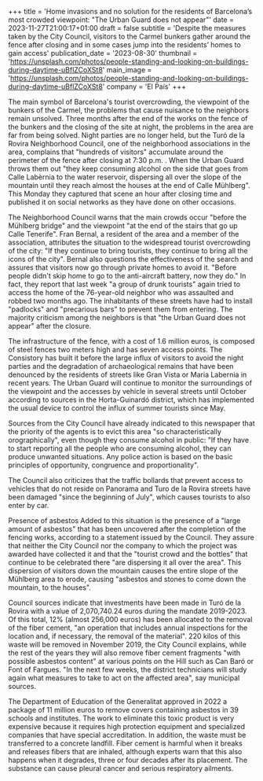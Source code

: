 +++
title = 'Home invasions and no solution for the residents of Barcelona’s most crowded viewpoint: "The Urban Guard does not appear"'
date = 2023-11-27T21:00:17+01:00
draft = false
subtitle = 'Despite the measures taken by the City Council, visitors to the Carmel bunkers gather around the fence after closing and in some cases jump into the residents’ homes to gain access'
publication_date = '2023-08-30'
thumbnail = 'https://unsplash.com/photos/people-standing-and-looking-on-buildings-during-daytime-uBflZCoXSt8'
main_image = 'https://unsplash.com/photos/people-standing-and-looking-on-buildings-during-daytime-uBflZCoXSt8'
company = 'El País'
+++

The main symbol of Barcelona's tourist overcrowding, the viewpoint of the bunkers of the Carmel, the problems that cause nuisance to the neighbors remain unsolved. Three months after the end of the works on the fence of the bunkers and the closing of the site at night, the problems in the area are far from being solved. Night parties are no longer held, but the Turó de la Rovira Neighborhood Council, one of the neighborhood associations in the area, complains that "hundreds of visitors" accumulate around the perimeter of the fence after closing at 7:30 p.m. . When the Urban Guard throws them out "they keep consuming alcohol on the side that goes from Calle Labèrnia to the water reservoir, dispersing all over the slope of the mountain until they reach almost the houses at the end of Calle Mühlberg". This Monday they captured that scene an hour after closing time and published it on social networks as they have done on other occasions.

The Neighborhood Council warns that the main crowds occur "before the Mühlberg bridge" and the viewpoint "at the end of the stairs that go up Calle Tenerife". Fran Bernal, a resident of the area and a member of the association, attributes the situation to the widespread tourist overcrowding of the city: "If they continue to bring tourists, they continue to bring all the icons of the city". Bernal also questions the effectiveness of the search and assures that visitors now go through private homes to avoid it. "Before people didn't skip home to go to the anti-aircraft battery, now they do." In fact, they report that last week "a group of drunk tourists" again tried to access the home of the 76-year-old neighbor who was assaulted and robbed two months ago. The inhabitants of these streets have had to install "padlocks" and "precarious bars" to prevent them from entering. The majority criticism among the neighbors is that "the Urban Guard does not appear" after the closure.

The infrastructure of the fence, with a cost of 1.6 million euros, is composed of steel fences two meters high and has seven access points. The Consistory has built it before the large influx of visitors to avoid the night parties and the degradation of archaeological remains that have been denounced by the residents of streets like Gran Vista or Maria Labernia in recent years. The Urban Guard will continue to monitor the surroundings of the viewpoint and the accesses by vehicle in several streets until October according to sources in the Horta-Guinardó district, which has implemented the usual device to control the influx of summer tourists since May.

Sources from the City Council have already indicated to this newspaper that the priority of the agents is to evict this area "so characteristically orographically", even though they consume alcohol in public: "If they have to start reporting all the people who are consuming alcohol, they can produce unwanted situations. Any police action is based on the basic principles of opportunity, congruence and proportionality".

The Council also criticizes that the traffic bollards that prevent access to vehicles that do not reside on Panorama and Turo de la Rovira streets have been damaged "since the beginning of July", which causes tourists to also enter by car.

Presence of asbestos
Added to this situation is the presence of a "large amount of asbestos" that has been uncovered after the completion of the fencing works, according to a statement issued by the Council. They assure that neither the City Council nor the company to which the project was awarded have collected it and that the "tourist crowd and the bottles" that continue to be celebrated there "are dispersing it all over the area". This dispersion of visitors down the mountain causes the entire slope of the Mühlberg area to erode, causing "asbestos and stones to come down the mountain, to the houses".

Council sources indicate that investments have been made in Turó de la Rovira with a value of 2,070,740.24 euros during the mandate 2019-2023. Of this total, 12% (almost 256,000 euros) has been allocated to the removal of the fiber cement, "an operation that includes annual inspections for the location and, if necessary, the removal of the material". 220 kilos of this waste will be removed in November 2019, the City Council explains, while the rest of the years they will also remove fiber cement fragments "with possible asbestos content" at various points on the Hill such as Can Baró or Font of Fargues. "In the next few weeks, the district technicians will study again what measures to take to act on the affected area", say municipal sources.

The Department of Education of the Generalitat approved in 2022 a package of 11 million euros to remove covers containing asbestos in 39 schools and institutes. The work to eliminate this toxic product is very expensive because it requires high protection equipment and specialized companies that have special accreditation. In addition, the waste must be transferred to a concrete landfill. Fiber cement is harmful when it breaks and releases fibers that are inhaled, although experts warn that this also happens when it degrades, three or four decades after its placement. The substance can cause pleural cancer and serious respiratory ailments.